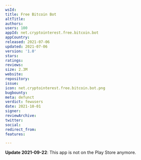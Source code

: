 ```yaml
---
wsId: 
title: Free Bitcoin Bot
altTitle: 
authors: 
users: 100
appId: net.cryptointerest.free.bitcoin.bot
appCountry: 
released: 2021-07-06
updated: 2021-07-06
version: '1.0'
stars: 
ratings: 
reviews: 
size: 2.3M
website: 
repository: 
issue: 
icon: net.cryptointerest.free.bitcoin.bot.png
bugbounty: 
meta: defunct
verdict: fewusers
date: 2021-10-01
signer: 
reviewArchive: 
twitter: 
social: 
redirect_from: 
features: 

---
```


<!-- Emanuel thinks this is probably a scam. See https://gitlab.com/walletscrutiny/walletScrutinyCom/-/issues/314 -->
**Update 2021-09-22**: This app is not on the Play Store anymore.
